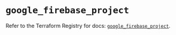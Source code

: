 # `google_firebase_project`

Refer to the Terraform Registry for docs: [`google_firebase_project`](https://registry.terraform.io/providers/hashicorp/google-beta/6.36.0/docs/resources/google_firebase_project).

